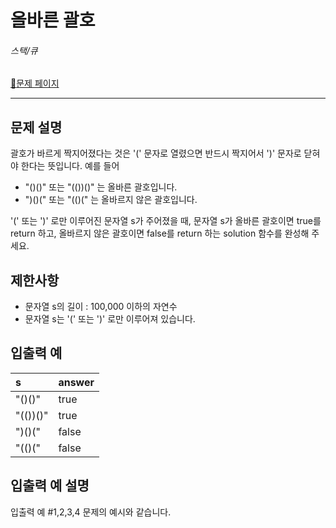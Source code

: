 올바른 괄호
==========
###### 스택/큐
[:link:문제 페이지](https://school.programmers.co.kr/learn/courses/30/lessons/12909)

---

## 문제 설명
괄호가 바르게 짝지어졌다는 것은 '(' 문자로 열렸으면 반드시 짝지어서 ')' 문자로 닫혀야 한다는 뜻입니다. 예를 들어

* "()()" 또는 "(())()" 는 올바른 괄호입니다.
* ")()(" 또는 "(()(" 는 올바르지 않은 괄호입니다.

'(' 또는 ')' 로만 이루어진 문자열 s가 주어졌을 때, 문자열 s가 올바른 괄호이면 true를 return 하고, 올바르지 않은 괄호이면 false를 return 하는 solution 함수를 완성해 주세요.

## 제한사항
* 문자열 s의 길이 : 100,000 이하의 자연수
* 문자열 s는 '(' 또는 ')' 로만 이루어져 있습니다.

## 입출력 예
|s|answer|
|:--|:--|
|"()()"|true|
|"(())()"|true|
|")()("|false|
|"(()("|false|

## 입출력 예 설명
입출력 예 #1,2,3,4
문제의 예시와 같습니다.